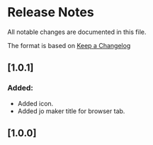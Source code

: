 # Release Notes

All notable changes are documented in this file.

The format is based on [Keep a Changelog](http://keepachangelog.com/en/1.0.0/)

## [1.0.1]

### Added:

- Added icon.
- Added jo maker title for browser tab.

## [1.0.0]
